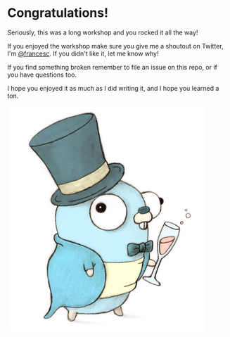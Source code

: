 # Congratulations!

Seriously, this was a long workshop and you rocked it all the way!

If you enjoyed the workshop make sure you give me a shoutout on Twitter, I'm
[@francesc](https://twitter.com/francesc). If you didn't like it, let me know why!

If you find something broken remember to file an issue on this repo, or if you have
questions too.

I hope you enjoyed it as much as I did writing it, and I hope you learned a ton.

![fancy gopher](fancygopher.jpg)

